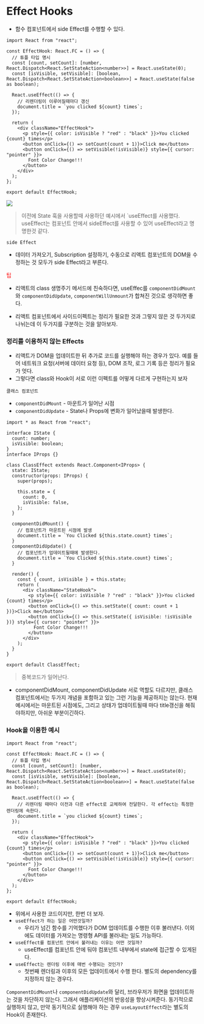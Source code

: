 # Effect Hooks

- 함수 컴포넌트에서 side Effect를 수행할 수 있다.

```tsx
import React from "react";

const EffectHook: React.FC = () => {
  // 튜플 타입 명시
  const [count, setCount]: [number, React.Dispatch<React.SetStateAction<number>>] = React.useState(0);
  const [isVisible, setVisible]: [boolean, React.Dispatch<React.SetStateAction<boolean>>] = React.useState(false as boolean);

  React.useEffect(() => {
    // 리렌더링이 이루어질때마다 갱신
    document.title = `you clicked ${count} times`;
  });

  return (
    <div className="EffectHook">
      <p style={{ color: isVisible ? "red" : "black" }}>You clicked {count} times</p>
      <button onClick={() => setCount(count + 1)}>Click me</button>
      <button onClick={() => setVisible(!isVisible)} style={{ cursor: "pointer" }}>
        Font Color Change!!!
      </button>
    </div>
  );
};

export default EffectHook;
```

![](img/EffectHook1.gif)

> 이전에 State 훅을 사용할때 사용하던 예시에서 `useEffect를 사용했다. useEffect는 컴포넌트 안에서 sideEffect를 사용할 수 있어 useEffect라고 명명한것 같다.

`side Effect`

- 데이터 가져오기, Subscription 설정하기, 수동으로 리액트 컴포넌트의 DOM을 수정하는 것 모두가 side Effect라고 부른다.

<span style="color: red;">팁</span>

- 리액트의 class 생명주기 메서드에 친숙하다면, useEffec를 `componentDidMount`와 `componentDidUpdate`, `componentWillUnmount`가 합쳐진 것으로 생각하면 좋다.

- 리액트 컴포넌트에서 사이드이펙트는 정리가 필요한 것과 그렇지 않은 것 두가지로 나뉘는데 이 두가지를 구분하는 것을 알아보자.

### 정리를 이용하지 않는 Effects

- 리액트가 DOM을 업데이트한 뒤 추가로 코드를 실행해야 하는 경우가 있다. 예를 들어 네트워크 요청(서버에 데이터 요청 등), DOM 조작, 로그 기록 등은 정리가 필요가 엇다.
- 그렇다면 class와 Hook이 서로 이런 이펙트를 어떻게 다르게 구현하는지 보자

`클래스 컴포넌트`

- `componentDidMount` - 마운트가 일어난 시점
- `componentDidUpdate` - State나 Props에 변화가 일어났을때 발생한다.

```tsx
import * as React from "react";

interface IState {
  count: number;
  isVisible: boolean;
}
interface IProps {}

class ClassEffect extends React.Component<IProps> {
  state: IState;
  constructor(props: IProps) {
    super(props);

    this.state = {
      count: 0,
      isVisible: false,
    };
  }

  componentDidMount() {
    // 컴포넌트가 마운트된 시점에 발생
    document.title = `You Clicked ${this.state.count} times`;
  }
  componentDidUpdate() {
    // 컴포넌트가 업데이트될때에 발생한다.
    document.title = `You Clicked ${this.state.count} times`;
  }

  render() {
    const { count, isVisible } = this.state;
    return (
      <div className="StateHook">
        <p style={{ color: isVisible ? "red" : "black" }}>You clicked {count} times</p>
        <button onClick={() => this.setState({ count: count + 1 })}>Click me</button>
        <button onClick={() => this.setState({ isVisible: !isVisible })} style={{ cursor: "pointer" }}>
          Font Color Change!!!
        </button>
      </div>
    );
  }
}

export default ClassEffect;
```

> 중복코드가 일어난다.

- componentDidMount, componentDidUpdate 서로 역할도 다르지만, 클래스 컴포넌트에서는 두가지 개념을 포함하고 있는 그런 기능을 제공하지는 않는다. 현재 예시에서는 마운트된 시점에도, 그리고 상태가 업데이트될때 마다 title갱신을 해줘야하지만, 아쉬운 부분이긴하다.

### Hook을 이용한 예시

```tsx
import React from "react";

const EffectHook: React.FC = () => {
  // 튜플 타입 명시
  const [count, setCount]: [number, React.Dispatch<React.SetStateAction<number>>] = React.useState(0);
  const [isVisible, setVisible]: [boolean, React.Dispatch<React.SetStateAction<boolean>>] = React.useState(false as boolean);

  React.useEffect(() => {
    // 리렌더링 때마다 이전과 다른 effect로 교체하여 전달한다. 각 effect는 특정한 렌더링에 속한다.
    document.title = `you clicked ${count} times`;
  });

  return (
    <div className="EffectHook">
      <p style={{ color: isVisible ? "red" : "black" }}>You clicked {count} times</p>
      <button onClick={() => setCount(count + 1)}>Click me</button>
      <button onClick={() => setVisible(!isVisible)} style={{ cursor: "pointer" }}>
        Font Color Change!!!
      </button>
    </div>
  );
};

export default EffectHook;
```

- 위에서 사용한 코드이지만, 한번 더 보자.
- `useEffect가 하는 일은 어떤것일까?`
  - 우리가 넘긴 함수를 기억했다가 DOM 업데이트를 수행한 이후 불러낸다. 이외에도 데이터를 가져오는 명령형 API를 불러내는 일도 가능하다.
- `useEffect를 컴포넌트 안에서 불러내는 이유는 어떤 것일까?`
  - useEffect를 컴포넌트 안에 둬야 컴포넌트 내부에서 state에 접근할 수 있게된다.
- `useEffect는 렌더링 이후에 매번 수행되는 것인가?`
  - 첫번째 렌더링과 이후의 모든 업데이트에서 수행 한다. 별도의 dependency를 지정하지 않는 경우다.

`ComponentDidMount`나 `componentDidUpdate`와 달리, 브라우저가 화면을 업데이트하는 것을 차단하지 않는다. 그래서 애플리케이션의 반응성을 향상시켜준다. 동기적으로 실행하지 않고, 만약 동기적으로 실행해야 하는 경우 `useLayoutEffect`라는 별도의 Hook이 존재한다.
